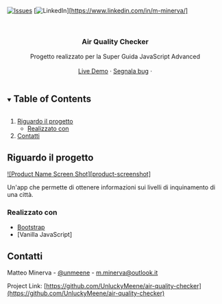 <!-- PROJECT SHIELDS -->
[![Issues][issues-shield]](https://github.com/UnluckyMeene/air-quality-checker/issues)
[![LinkedIn][linkedin-shield]][https://www.linkedin.com/in/m-minerva/]



<!-- PROJECT LOGO -->
<br />
<p align="center">
  <h3 align="center">Air Quality Checker</h3>

  <p align="center">
    Progetto realizzato per la Super Guida JavaScript Advanced
    <br />
    <br />
    <a href="https://air-quality-checker.netlify.app">Live Demo</a>
    ·
    <a href="https://github.com/UnluckyMeene/air-quality-checker/issues">Segnala bug</a>
    ·
  </p>
</p>



<!-- TABLE OF CONTENTS -->
<details open="open">
  <summary><h2 style="display: inline-block">Table of Contents</h2></summary>
  <ol>
    <li>
      <a href="#about">Riguardo il progetto</a>
      <ul>
        <li><a href="#src">Realizzato con</a></li>
      </ul>
    </li>
    <li><a href="#contatti">Contatti</a></li>
  </ol>
</details>



<!-- RIGUARDO IL PROGETTO -->
## Riguardo il progetto

[![Product Name Screen Shot][product-screenshot]](https://i.imgur.com/JaEGWuv.png)

Un'app che permette di ottenere informazioni sui livelli di inquinamento di una città.


### Realizzato con

* [Bootstrap](https://getbootstrap.com/)
* [Vanilla JavaScript]



<!-- CONTATTI -->
## Contatti

Matteo Minerva - [@unmeene](https://twitter.com/unmeene) - m.minerva@outlook.it

Project Link: [https://github.com/UnluckyMeene/air-quality-checker](https://github.com/UnluckyMeene/air-quality-checker)




<!-- MARKDOWN LINKS & IMAGES -->
<!-- https://www.markdownguide.org/basic-syntax/#reference-style-links -->
[issues-shield]: https://img.shields.io/github/issues/UnluckyMeene/air-quality-checker/repo.svg?style=for-the-badge
[issues-url]: https://github.com/UnluckyMeene/repo/issues
[linkedin-shield]: https://img.shields.io/badge/-LinkedIn-black.svg?style=for-the-badge&logo=linkedin&colorB=555
[linkedin-url]: https://linkedin.com/in/UnluckyMeene
